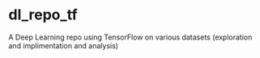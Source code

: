 # dl_repo_tf
A Deep Learning repo using TensorFlow on various datasets (exploration and implimentation and analysis)
